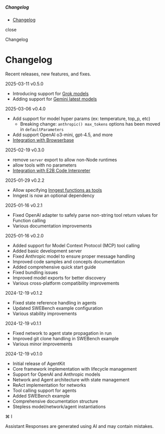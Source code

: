 ##### Changelog

- [Changelog](\changelog\overview)

close

Changelog

# Changelog

Recent releases, new features, and fixes.

[](#2025-03-11) 2025-03-11 v0.5.0

- Introducing support for [Grok models](\reference\model-grok)
- Adding support for [Gemini latest models](\reference\model-gemini)

[](#2025-03-06) 2025-03-06 v0.4.0

- Add support for model hyper params (ex: temperature, top\_p, etc)
    - Breaking change: `anthropic() max_tokens` options has been moved in `defaultParameters`
- Add support OpenAI o3-mini, gpt-4.5, and more
- [Integration with Browserbase](\integrations\browserbase)

[](#2025-02-19) 2025-02-19 v0.3.0

- remove `server` export to allow non-Node runtimes
- allow tools with no parameters
- [Integration with E2B Code Interpreter](\integrations\e2b)

[](#2025-01-29) 2025-01-29 v0.2.2

- Allow specifying [Inngest functions as tools](\advanced-patterns\multi-steps-tools)
- Inngest is now an optional dependency

[](#2025-01-16) 2025-01-16 v0.2.1

- Fixed OpenAI adapter to safely parse non-string tool return values for Function calling
- Various documentation improvements

[](#2025-01-16-2) 2025-01-16 v0.2.0

- Added support for Model Context Protocol (MCP) tool calling
- Added basic development server
- Fixed Anthropic model to ensure proper message handling
- Improved code samples and concepts documentation
- Added comprehensive quick start guide
- Fixed bundling issues
- Improved model exports for better discovery
- Various cross-platform compatibility improvements

[](#2024-12-19) 2024-12-19 v0.1.2

- Fixed state reference handling in agents
- Updated SWEBench example configuration
- Various stability improvements

[](#2024-12-19-2) 2024-12-19 v0.1.1

- Fixed network to agent state propagation in run
- Improved git clone handling in SWEBench example
- Various minor improvements

[](#2024-12-19-3) 2024-12-19 v0.1.0

- Initial release of AgentKit
- Core framework implementation with lifecycle management
- Support for OpenAI and Anthropic models
- Network and Agent architecture with state management
- ReAct implementation for networks
- Tool calling support for agents
- Added SWEBench example
- Comprehensive documentation structure
- Stepless model/network/agent instantiations

⌘ I

Assistant Responses are generated using AI and may contain mistakes.